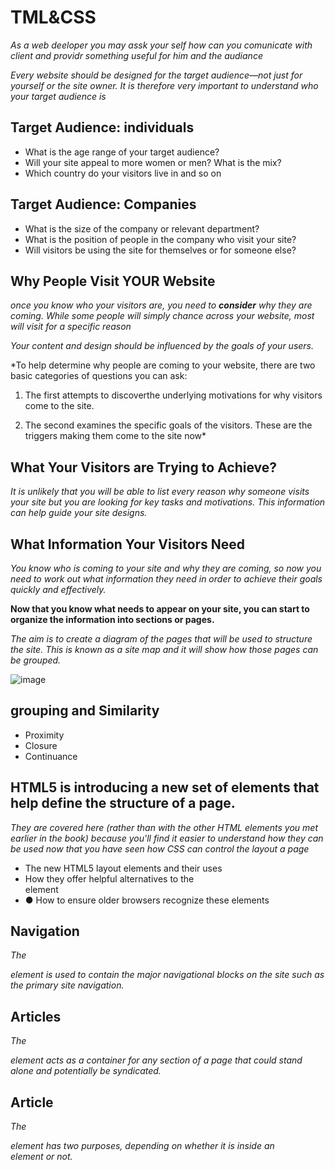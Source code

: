 # TML&CSS
*As a web deeloper you may assk your self how can you comunicate with client and providr something useful for him and the audiance*

*Every website should be designed for the 
target audience—not just for yourself or the 
site owner. It is therefore very important to 
understand who your target audience is*

## Target Audience: individuals

<ul>

<li>What is the age range of your target audience?</li>
<li>Will your site appeal to more women or men? What is the mix?</li>
<li> Which country do your visitors live in and so on</li>

</ul>

## Target Audience: Companies

<ul>
<li>What is the size of the company or relevant department?</li>
<li>What is the position of people in the company who visit your site?</li>
<li>Will visitors be using the site for themselves or for someone else?</li>

</ul>

## Why People Visit YOUR Website

*once you know who your visitors are, you 
need to **consider** why they are coming. While 
some people will simply chance across your 
website, most will visit for a specific reason*

*Your content and design should 
be influenced by the goals of 
your users.*

*To help determine why people 
are coming to your website, 
there are two basic categories of questions you can ask:

1. The first attempts to discoverthe underlying motivations for 
why visitors come to the site.

2. The second examines the 
specific goals of the visitors. 
These are the triggers making 
them come to the site now*

## What Your Visitors are Trying to Achieve?
*It is unlikely that you will be able to list every 
reason why someone visits your site but you 
are looking for key tasks and motivations. This 
information can help guide your site designs.* 

## What Information Your Visitors Need

*You know who is coming to your site and why 
they are coming, so now you need to work out 
what information they need in order to achieve 
their goals quickly and effectively.*

**Now that you know what needs to appear 
on your site, you can start to organize the 
information into sections or pages.**

*The aim is to create a diagram 
of the pages that will be used 
to structure the site. This is 
known as a site map and it will 
show how those pages can be 
grouped.*

![image](https://cdn-images.visual-paradigm.com/handbooks/agile-handbook/wireframe/02-newspaper-site-wireframe-example.png)

## grouping and Similarity
<ul>
<li>Proximity</li>
<li>Closure</li>
<li>Continuance</li>
</ul>

## HTML5 is introducing a new set of elements that help define the structure of a page.

*They are covered here (rather than with the other HTML 
elements you met earlier in the book) because you'll find 
it easier to understand how they can be used now that you 
have seen how CSS can control the layout a page*
<ul>

<li>The new HTML5 layout elements and their uses</li>

<li>How they offer helpful alternatives to the <div> element</li>

<li>● How to ensure older browsers recognize these elements</li>

</ul>

## Navigation
*The <nav> element is used to 
contain the major navigational 
blocks on the site such as the 
primary site navigation.*

## Articles
*The <article> element acts as 
a container for any section of a 
page that could stand alone and 
potentially be syndicated.*

## Article
*The <aside> element has two 
purposes, depending on whether 
it is inside an <article>
element or not.*